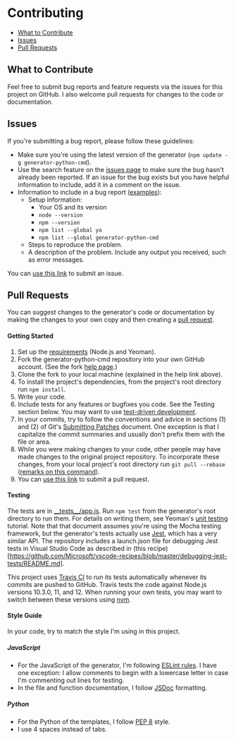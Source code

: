 # Contributing

* [What to Contribute](#what-to-contribute)
* [Issues](#issues)
* [Pull Requests](#pull-requests)

<a id="what-to-contribute"></a>
## What to Contribute

Feel free to submit bug reports and feature requests via the issues for this project on GitHub. I also welcome pull requests for changes to the code or documentation.

<a id="issues"></a>
## Issues

If you're submitting a bug report, please follow these guidelines:

* Make sure you're using the latest version of the generator (`npm update -g generator-python-cmd`).
* Use the search feature on the [issues page](https://github.com/thinkulum/generator-python-cmd/issues) to make sure the bug hasn't already been reported. If an issue for the bug exists but you have helpful information to include, add it in a comment on the issue.
* Information to include in a bug report ([examples](https://github.com/yeoman/generator-generator/issues)):
    * Setup information:
        * Your OS and its version
        * `node --version`
        * `npm --version`
        * `npm list --global yo`
        * `npm list --global generator-python-cmd`
    * Steps to reproduce the problem.
    * A description of the problem. Include any output you received, such as error messages.

You can [use this link](https://github.com/thinkulum/generator-python-cmd/issues/new) to submit an issue.

<a id="pull-requests"></a>
## Pull Requests

You can suggest changes to the generator's code or documentation by making the changes to your own copy and then creating a [pull request](https://help.github.com/articles/about-pull-requests/).

#### Getting Started

1. Set up the [requirements](README.md#getting_started) (Node.js and Yeoman).
2. Fork the generator-python-cmd repository into your own GitHub account. (See the fork [help page](https://help.github.com/articles/fork-a-repo/).)
3. Clone the fork to your local machine (explained in the help link above).
4. To install the project's dependencies, from the project's root directory run `npm install`.
5. Write your code.
6. Include tests for any features or bugfixes you code. See the Testing section below. You may want to use [test-driven development](http://agiledata.org/essays/tdd.html).
7. In your commits, try to follow the conventions and advice in sections (1) and (2) of Git's [Submitting Patches](https://git.kernel.org/pub/scm/git/git.git/tree/Documentation/SubmittingPatches?id=HEAD) document. One exception is that I capitalize the commit summaries and usually don't prefix them with the file or area.
8. While you were making changes to your code, other people may have made changes to the original project repository. To incorporate these changes, from your local project's root directory run `git pull --rebase` ([remarks on this command](https://stackoverflow.com/questions/15602037/git-rebase-upstream-master-vs-git-pull-rebase-upstream-master)).
9. You can [use this link](https://github.com/thinkulum/generator-python-cmd/compare) to submit a pull request.

#### Testing

The tests are in [\_\_tests\_\_/app.js](__tests__/app.js). Run `npm test` from the generator's root directory to run them. For details on writing them, see Yeoman's [unit testing](http://yeoman.io/authoring/testing.html) tutorial. Note that that document assumes you're using the Mocha testing framework, but the generator's tests actually use [Jest](https://facebook.github.io/jest/), which has a very similar API. The repository includes a launch.json file for debugging Jest tests in Visual Studio Code as described in (this recipe)[https://github.com/Microsoft/vscode-recipes/blob/master/debugging-jest-tests/README.md].

This project uses [Travis CI](http://travis-ci.org/) to run its tests automatically whenever its commits are pushed to GitHub. Travis tests the code against Node.js versions 10.3.0, 11, and 12. When running your own tests, you may want to switch between these versions using [nvm](https://www.sitepoint.com/quick-tip-multiple-versions-node-nvm/).

#### Style Guide

In your code, try to match the style I'm using in this project.

##### JavaScript

* For the JavaScript of the generator, I'm following [ESLint rules](https://eslint.org/docs/rules/). I have one exception: I allow comments to begin with a lowercase letter in case I'm commenting out lines for testing.
* In the file and function documentation, I follow [JSDoc](https://jsdoc.app/) formatting.

##### Python

* For the Python of the templates, I follow [PEP 8](https://www.python.org/dev/peps/pep-0008/) style.
* I use 4 spaces instead of tabs.

